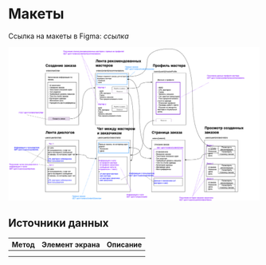 # Макеты

Ссылка на макеты в Figma: *ссылка*

![alt text](image.png)

## Источники данных

| Метод | Элемент экрана  | Описание              |
| -------- | ------- | --------------------- |
| |  |  |
| |  |  |